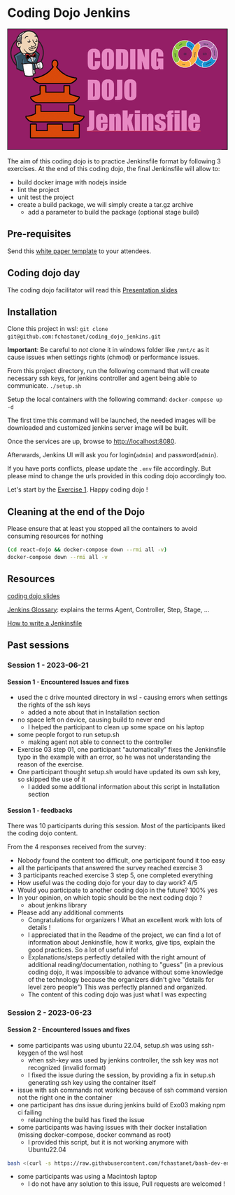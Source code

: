 # Coding Dojo Jenkins

![Coding Dojo about jenkinsfile](/images/PrezTitle.png)

The aim of this coding dojo is to practice Jenkinsfile format by following 3 exercises.
At the end of this coding dojo, the final Jenkinsfile will allow to:

- build docker image with nodejs inside
- lint the project
- unit test the project
- create a build package, we will simply create a tar.gz archive
  - add a parameter to build the package (optional stage build)

## Pre-requisites

Send this [white paper template](/docsCodingDojoFacilitator/CodingDojoWhitePaperTemplate.md) to your attendees.

## Coding dojo day

The coding dojo facilitator will read this [Presentation slides](/docs/CodingDojoSlides.md)

## Installation

Clone this project in wsl:
`git clone git@github.com:fchastanet/coding_dojo_jenkins.git`

**Important**: Be careful to *not* clone it in windows folder like `/mnt/c` as it cause issues
when settings rights (chmod) or performance issues.

From this project directory, run the following command that will create necessary
ssh keys, for jenkins controller and agent being able to communicate.
`./setup.sh`

Setup the local containers with the following command:
`docker-compose up -d`

The first time this command will be launched, the needed images will be downloaded and customized
jenkins server image will be built.

Once the services are up, browse to <http://localhost:8080>.

Afterwards, Jenkins UI will ask you for login(`admin`) and password(`admin`).

If you have ports conflicts, please update the `.env` file accordingly. But please mind to change the
urls provided in this coding dojo accordingly too.

Let's start by the [Exercise 1](/Exercise01.md). Happy coding dojo !

## Cleaning at the end of the Dojo

Please ensure that at least you stopped all the containers to avoid consuming resources for nothing

```bash
(cd react-dojo && docker-compose down --rmi all -v)
docker-compose down --rmi all -v
```

## Resources

[coding dojo slides](/docs/CodingDojoSlides.md)

[Jenkins Glossary](https://www.jenkins.io/doc/book/glossary/): explains the terms Agent,
Controller, Step, Stage, ...

[How to write a Jenkinsfile](/docs/HowToWrite-Jenkinsfile.md)

## Past sessions

### Session 1 - 2023-06-21

#### Session 1 - Encountered Issues and fixes

- used the c drive mounted directory in wsl - causing errors when settings the rights of
  the ssh keys
  - added a note about that in Installation section
- no space left on device, causing build to never end
  - I helped the participant to clean up some space on his laptop
- some people forgot to run setup.sh
  - making agent not able to connect to the controller
- Exercise 03 step 01, one participant "automatically" fixes the Jenkinsfile typo
  in the example with an error, so he was not understanding the reason of the exercise.
- One participant thought setup.sh would have updated its own ssh key, so skipped the use of it
  - I added some additional information about this script in Installation section

#### Session 1 - feedbacks

There was 10 participants during this session.
Most of the participants liked the coding dojo content.

From the 4 responses received from the survey:

- Nobody found the content too difficult, one participant found it too easy
- all the participants that answered the survey reached exercise 3
- 3 participants reached exercise 3 step 5, one completed everything
- How useful was the coding dojo for your day to day work? 4/5
- Would you participate to another coding dojo in the future? 100% yes
- In your opinion, on which topic should be the next coding dojo ?
  - about jenkins library
- Please add any additional comments
  - Congratulations for organizers ! What an excellent work with lots of details !
  - I appreciated that in the Readme of the project, we can find a lot of information about
    Jenkinsfile, how it works, give tips, explain the good practices. So a lot of useful info!
  - Explanations/steps perfectly detailed with the right amount of additional reading/documentation,
    nothing to "guess" (in a previous coding dojo, it was impossible to advance without some knowledge
    of the technology because the organizers didn't give "details for level zero people")
    This was perfectly planned and organized.
  - The content of this coding dojo was just what I was expecting

### Session 2 - 2023-06-23

#### Session 2 - Encountered Issues and fixes

- some participants was using ubuntu 22.04, setup.sh was using ssh-keygen of the wsl host
  - when ssh-key was used by jenkins controller, the ssh key was not recognized (invalid format)
  - I fixed the issue during the session, by providing a fix in setup.sh generating ssh key using
    the container itself
- issue with ssh commands not working because of ssh command version not the right one in the container
- one participant has dns issue during jenkins build of Exo03 making npm ci failing
  - relaunching the build has fixed the issue
- some participants was having issues with their docker installation (missing docker-compose,
  docker command as root)
  - I provided this script, but it is not working anymore with Ubuntu22.04

```bash
bash <(curl -s https://raw.githubusercontent.com/fchastanet/bash-dev-env/master/snippets/installDockerInWsl.sh)
```

- some participants was using a Macintosh laptop
  - I do not have any solution to this issue, Pull requests are welcomed !
